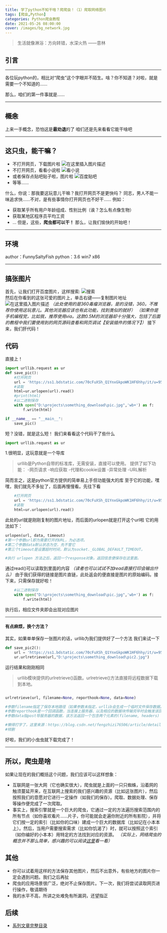 ```yaml
---
title: 学了python不知干啥？爬爬虫！（1）爬取网络图片
tags: [爬虫,Python]
categories: Python爬虫教程
date: 2021-05-26 08:00:00
cover: /images/bg_network.jpg
---
```


> 生活就像淋浴：方向转错，水深火热 ——意林

## 引言
------
各位玩python的，相比对“爬虫”这个字眼并不陌生。啥？你不知道？对啦，就是需要一个不知道的……

那么，咱们的第一件事就是……  

------
## ~~概念~~      
上来一手概念，恐怕这是**最劝退**的了
咱们还是先来看看它能干啥吧

------ 
## 这只虫，能干嘛？  

 - 不打开网页，下载图片啦
![在这里插入图片描述](https://img-blog.csdnimg.cn/20191228232539627.png?x-oss-process=image/watermark,type_ZmFuZ3poZW5naGVpdGk,shadow_10,text_aHR0cHM6Ly9ibG9nLmNzZG4ubmV0L3FxXzQzNTk2MDY3,size_16,color_FFFFFF,t_70)
 - 不打开网页，看看小说啦
![看小说](https://img-blog.csdnimg.cn/2019122823221987.png?x-oss-process=image/watermark,type_ZmFuZ3poZW5naGVpdGk,shadow_10,text_aHR0cHM6Ly9ibG9nLmNzZG4ubmV0L3FxXzQzNTk2MDY3,size_16,color_FFFFFF,t_70)
 - 或者保存点贴吧贴子啦，图片啦
![百度贴吧](https://img-blog.csdnimg.cn/20191228232308841.png?x-oss-process=image/watermark,type_ZmFuZ3poZW5naGVpdGk,shadow_10,text_aHR0cHM6Ly9ibG9nLmNzZG4ubmV0L3FxXzQzNTk2MDY3,size_16,color_FFFFFF,t_70)
 - 等等……
 
什么，你说：那我要这玩意儿干嘛？我打开网页不是更快吗？
同志，男人不能一味追求快……不对，是有些事情你打开网页也不好干……
例如：
 - 获取某乎所有用户年龄组成、性别比例（诶？怎么有点像生物）
 - 获取某地区程序员平均工资
 - …
但是，这些，**爬虫都可以干！**
那么，让我们愉快的开始吧！
------
## 环境  
author：FunnySaltyFish
python：3.6
win7 x86

------
## 搞张图片
首先，让我们打开百度图片，这样搜索:
![搜索](https://img-blog.csdnimg.cn/20191228233355354.png?x-oss-process=image/watermark,type_ZmFuZ3poZW5naGVpdGk,shadow_10,text_aHR0cHM6Ly9ibG9nLmNzZG4ubmV0L3FxXzQzNTk2MDY3,size_16,color_FFFFFF,t_70)  
然后在你看到的这张可爱的图片上，单击右键——复制图片地址
![在这里插入图片描述](https://img-blog.csdnimg.cn/20191228233456609.png#pic_center)
*（此处使用的是360毒瘤浏览器，是的没错，360。不推荐你使用这玩意儿。其他浏览器应该也有此功能，找到类似的就好）*
*（如果你是手机编程党，比如我，推荐使用via。这款0.5M的浏览器却十分强大，包括了后面的教程中我们要使用到的网页源码查看和网页调试【安装插件的情况下】）*
接下来，我们肝代码！

## 代码
直接上！

```python
import urllib.request as ur
def save_pic():
    #打开网页
    url = 'https://ss1.bdstatic.com/70cFuXSh_Q1YnxGkpoWK1HF6hhy/it/u=95902427,199603518&fm=26&gp=0.jpg'
    #读取
    html=ur.urlopen(url).read()
    #print(html)
    #以二进制保存
    with open("D:\projects\something_download\pic.jpg",'wb+') as f:
        f.write(html)

if __name__ == "__main__":
    save_pic()
```
短？没错，就是这么短！
我们来看看这个代码干了些什么

```python
import urllib.request as ur
```
1.很明显，这玩意就是一个导库

> urllib是Python自带的标准库，无需安装，直接可以使用。
提供了如下功能：
-网页请求
-响应获取
-代理和cookie设置
-异常处理
-URL解析

简而言之，这是python官方提供的简单易上手但功能强大的库
至于它的功能，嘿嘿，我们就先不多扯了，后面再慢慢看。先往下看

```python
    #打开网页
    url = 'https://ss1.bdstatic.com/70cFuXSh_Q1YnxGkpoWK1HF6hhy/it/u=95902427,199603518&fm=26&gp=0.jpg'
    #读取
    html=ur.urlopen(url).read()
```
此处的url就是刚刚复制的图片地址，而后面的urlopen就是打开这个url啦
它的用法如下：

```python
urlopen(url, data, timeout)   
#第一个参数url即为需要打开的URL，为必选项。
#第二个参数data默认状态为空，先不管它
#第三个timeout是设置超时时间，默认为socket._GLOBAL_DEFAULT_TIMEOUT。

#执行 urlopen 方法之后，返回一个response对象。返回信息便保存在这里面。
```
通过read()可以读取到里面的内容 *（读者也可以试试不加read直接打印会输出什么）* 
由于我们获得的链接是图片直链，此处返会的便直接是图片的原始编码。接下来，只需保存就好啦！

```python
    #以二进制保存
    with open("D:\projects\something_download\pic.jpg",'wb+') as f:
        f.write(html)
```
执行后，相应文件夹即会出现对应图片  

------
  
  

#### 有点麻烦，换个方法？
其实，如果单单保存一张图片的话，urllib为我们提供好了一个方法
我们来试一下

```python
def save_pic2():
    url = 'https://ss1.bdstatic.com/70cFuXSh_Q1YnxGkpoWK1HF6hhy/it/u=95902427,199603518&fm=26&gp=0.jpg'
    ur.urlretrieve(url,"D:\projects\something_download\pic2.jpg")
```
运行结果和刚刚相同

> urllib模块提供的urlretrieve()函数。urlretrieve()方法直接将远程数据下载到本地。

```python

urlretrieve(url, filename=None, reporthook=None, data=None)

#参数filename指定了保存本地路径（如果参数未指定，urllib会生成一个临时文件保存数据。）
#参数reporthook是一个回调函数，当连接上服务器、以及相应的数据块传输完毕时会触发该回调，我们可以利用这个回调函数来显示当前的下载进度。
#参数data指post导服务器的数据，该方法返回一个包含两个元素的(filename, headers) 元组，filename 表示保存到本地的路径，header表示服务器的响应头

#懒得打字了，这里来源：https://blog.csdn.net/fengzhizi76506/article/details/59229846
#倾删
```
好啦，我们的小虫虫就下载完成了！  

------
## 所以，爬虫是啥
如果让现在的我们概括这个问题，我们应该可以这样想象：
* 互联网是一张大网（它也确实很大），爬虫就是上面的一只只蜘蛛，沿着网的触须蔓延开来，在互联网上搜索的我们感兴趣的资源（比如这张图片），然后按照我们的意愿对它进行一定操作（如我们的保存）。爬取、数据处理、保存等操作便完成了一次爬取。
* 事实上，搜索引擎就是一个巨大的爬虫，它通过一定的方法遍历搜索范围内的所有节点（如你喜欢看片……片子，你可能就会走遍你附近的所有影院），并将它们按一定的索引（比如你的口味）建成一个巨大的数据库（比如记在小本本上）。然后，当用户需要搜索需求（比如你饥渴了）时，就可以按照这个索引（如你编好的小本本）用特定的方法找到对应的资源。
 *（实际上，网络爬虫的概念并不那么简单，感兴趣的可以阅读[这里](https://baike.baidu.com/item/%E7%BD%91%E7%BB%9C%E7%88%AC%E8%99%AB/5162711)看一看）*

## 其他

 - 你可以试着用这样的方法保存其他图片，然后不出意外，有些地方的图片你一定会遇到问题。我们之后再扯
 - 爬虫的应用场景很广泛，绝对不止保存图片。下一次，我们将尝试读取网页进行操作，敬请期待
 - 我的水平不高，所讲之处难免有所漏洞，还望指正

## 后续
- [系列文章完整目录](https://funnysaltyfish.github.io/2021/05/24/python_spider_lesson_catalog/)
